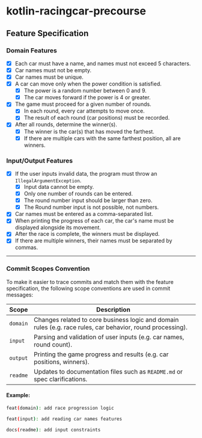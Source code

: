 # kotlin-racingcar-precourse

## Feature Specification

### Domain Features

* [x] Each car must have a name, and names must not exceed 5 characters.
* [x] Car names must not be empty.
* [x] Car names must be unique.
* [x] A car can move only when the power condition is satisfied.
    * [x] The power is a random number between 0 and 9.
    * [x] The car moves forward if the power is 4 or greater.
* [x] The game must proceed for a given number of rounds.
    * [x] In each round, every car attempts to move once.
    * [x] The result of each round (car positions) must be recorded.
* [x] After all rounds, determine the winner(s).
    * [x] The winner is the car(s) that has moved the farthest.
    * [x] If there are multiple cars with the same farthest position, all are winners.

### Input/Output Features

* [x] If the user inputs invalid data, the program must throw an `IllegalArgumentException`.
    * [x] Input data cannot be empty.
    * [x] Only one number of rounds can be entered.
    * [x] The round number input should be larger than zero.
    * [x] The Round number input is not possible, not numbers.
* [x] Car names must be entered as a comma-separated list.
* [x] When printing the progress of each car, the car's name must be displayed alongside its movement.
* [x] After the race is complete, the winners must be displayed.
* [x] If there are multiple winners, their names must be separated by commas.

---

### Commit Scopes Convention

To make it easier to trace commits and match them with the feature specification, the following scope conventions are
used in commit messages:

| Scope    | Description                                                                                                |
|----------|------------------------------------------------------------------------------------------------------------|
| `domain` | Changes related to core business logic and domain rules (e.g. race rules, car behavior, round processing). |
| `input`  | Parsing and validation of user inputs (e.g. car names, round count).                                       |
| `output` | Printing the game progress and results (e.g. car positions, winners).                                      |
| `readme` | Updates to documentation files such as `README.md` or spec clarifications.                                 |

#### Example:

```bash
feat(domain): add race progression logic

feat(input): add reading car names features

docs(readme): add input constraints
```
